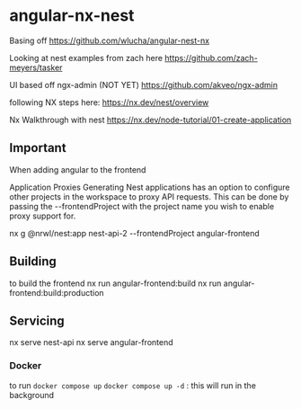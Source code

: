 # angular-nx-nest

Basing off
https://github.com/wlucha/angular-nest-nx

Looking at nest examples from zach here
https://github.com/zach-meyers/tasker


UI based off ngx-admin (NOT YET)
https://github.com/akveo/ngx-admin


following NX steps here:
https://nx.dev/nest/overview


Nx Walkthrough with nest
https://nx.dev/node-tutorial/01-create-application


## Important
When adding angular to the frontend

Application Proxies
Generating Nest applications has an option to configure other projects in the workspace to proxy API requests. This can be done by passing the --frontendProject with the project name you wish to enable proxy support for.

nx g @nrwl/nest:app nest-api-2 --frontendProject angular-frontend


## Building
to build the frontend
nx run angular-frontend:build
nx run angular-frontend:build:production


## Servicing
nx serve nest-api
nx serve angular-frontend

### Docker
to run
`docker compose up`
`docker compose up -d` : this will run in the background